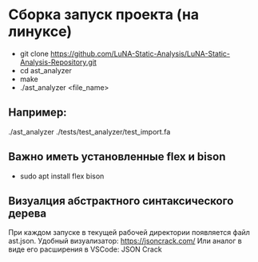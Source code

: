 # Сборка запуск проекта (на линуксе)
  - git clone https://github.com/LuNA-Static-Analysis/LuNA-Static-Analysis-Repository.git
  - cd ast_analyzer
  - make
  - ./ast_analyzer <file_name>

## Например:
  ./ast_analyzer ./tests/test_analyzer/test_import.fa

## Важно иметь установленные flex и bison
  - sudo apt install flex bison

## Визуалция абстрактного синтаксического дерева
  При каждом запуске в текущей рабочей директории появляется файл ast.json.
  Удобный визуализатор: https://jsoncrack.com/
  Или аналог в виде его расширения в VSCode: JSON Crack
